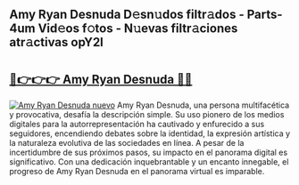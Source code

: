 ## Amy Ryan Desnuda D𝚎sn𝚞dos filtr𝚊dos - Parts-4um Vid𝚎os f𝚘tos - N𝚞evas filtr𝚊ciones atr𝚊ctivas opY2l

# <h2><a href="http://mb6195.tromn.icu/?c=Amy+Ryan+Desnuda">🔗👉👉👉 Amy Ryan Desnuda 🔗🔗</a></h2>

[![Amy Ryan Desnuda nuevo](https://i.imgur.com/pEAQMta.gif)](http://mb6195.tromn.icu/?c=Amy+Ryan+Desnuda)
Amy Ryan Desnuda, una persona multifacética y provocativa, desafía la descripción simple. Su uso pionero de los medios digitales para la autorrepresentación ha cautivado y enfurecido a sus seguidores, encendiendo debates sobre la identidad, la expresión artística y la naturaleza evolutiva de las sociedades en línea. A pesar de la incertidumbre de sus próximos pasos, su impacto en el panorama digital es significativo. Con una dedicación inquebrantable y un encanto innegable, el progreso de Amy Ryan Desnuda en el panorama virtual es imparable.
